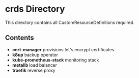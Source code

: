 # crds Directory

This directory contains all CustomResourceDefinitions required.

## Contents

- **cert-manager** provisions let's encrypt certificates
- **k8up** backup operator
- **kube-prometheus-stack** monitoring stack
- **metallb** load balancer
- **traefik** reverse proxy

